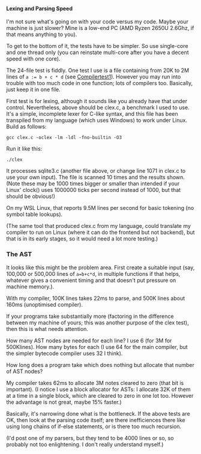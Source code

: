 #### Lexing and Parsing Speed

I'm not sure what's going on with your code versus my code. Maybe your machine is just slower? Mine is a low-end PC (AMD Ryzen 2650U 2.6Ghz, if that means anything to you).

To get to the bottom of it, the tests have to be simpler. So use single-core and one thread only (you can reinstate multi-core after you have a decent speed with one core).

The 24-file test is fiddly. One test I use is a file containing from 20K to 2M lines of `a := b + c * d` (see [Compilertest1](../Compilertest1.md)). However you may run into trouble with too much code in one function; lots of compilers too. Basically, just keep it in one file.

First test is for lexing, although it sounds like you already have that under control. Nevertheless, above should be clex.c, a benchmark I used to use. It's a simple, incomplete lexer for C-like syntax, and this file has been transpiled from my language (which uses Windows) to work under Linux. Build as follows:

    gcc clex.c -oclex -lm -ldl -fno-builtin -O3

Run it like this:

    ./clex

It processes sqlite3.c (another file above, or change line 1071 in clex.c to use your own input). The file is scanned 10 times and the results shown. (Note these may be 1000 times bigger or smaller than intended if your Linux' clock() uses 1000000 ticks per second instead of 1000, but that should be obvious!)

On my WSL Linux, that reports 9.5M lines per second for basic tokening (no symbol table lookups).

(The same tool that produced clex.c from my language, could translate my compiler to run on Linux (where it can do the frontend but not backend), but that is in its early stages, so it would need a lot more testing.)

### The AST

It looks like this might be the problem area. First create a suitable input (say, 100,000 or 500,000 lines of `a=b+c*d`, in multiple functions if that helps, whatever gives a convenient timing and that doesn't put pressure on machine memory.).

With my compiler, 100K lines takes 22ms to parse, and 500K lines about 160ms (unoptimised compiler).

If your programs take substantially more (factoring in the difference between my machine of yours; this was another purpose of the clex test), then this is what needs attention.

How many AST nodes are needed for each line? I use 6 (for 3M for 500Klines). How many bytes for each (I use 64 for the main compiler, but the simpler bytecode compiler uses 32 I think).

How long does a program take which does nothing but allocate that number of AST nodes?

My compiler takes 62ms to allocate 3M notes cleared to zero (that bit is important). (I notice I use a block allocator for ASTs: I allocate 32K of them at a time in a single block, which are cleared to zero in one lot too. However the advantage is not great, maybe 15% faster.)

Basically, it's narrowing done what is the bottleneck. If the above tests are OK, then look at the parsing code itself; are there inefficiences there like using long chains of if-else statements, or is there too much recursion.

(I'd post one of my parsers, but they tend to be 4000 lines or so, so probably not too enlightening. I don't really understand myself.)




    
 
